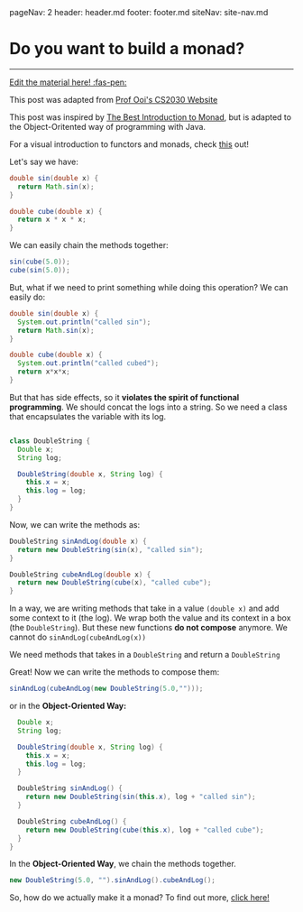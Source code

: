 <frontmatter>
  pageNav: 2
  header: header.md
  footer: footer.md
  siteNav: site-nav.md
</frontmatter>

<br> 

# Do you want to build a monad? 
<hr>

<!-- DO NOT DELETE THIS LINK AND PLEASE WRITE BELOW THIS LINK-->
[Edit the material here! :fas-pen:](https://github.com/nus-cs2030/1920-s2/edit/master/contents/textbook/lecture10/monadsIntro/extraMonads.md)
<!-- DO NOT DELETE THIS LINK AND PLEASE WRITE BELOW THIS LINK-->

This post was adapted from [Prof Ooi's CS2030 Website](https://nus-cs2030.github.io/1718-s2/monad/index.html) 

This post was inspired by [The Best Introduction to Monad](https://blog.jcoglan.com/2011/03/05/translation-from-haskell-to-javascript-of-selected-portions-of-the-best-introduction-to-monads-ive-ever-read/), but is adapted to the Object-Oritented way of programming with Java.

For a visual introduction to functors and monads, check [this](http://adit.io/posts/2013-04-17-functors,_applicatives,_and_monads_in_pictures.html) out!

Let's say we have:

```java
double sin(double x) {
  return Math.sin(x);
}

double cube(double x) {
  return x * x * x;
}
```

We can easily chain the methods together:
```java 
sin(cube(5.0));
cube(sin(5.0));
```

But, what if we need to print something while doing this operation? We can easily do: 
```java 
double sin(double x) {
  System.out.println("called sin");
  return Math.sin(x);
}

double cube(double x) {
  System.out.println("called cubed");
  return x*x*x;
}
```

But that has side effects, so it **violates the spirit of functional programming**. We should concat the logs into a string. 
So we need a class that encapsulates the variable with its log.

```java

class DoubleString {
  Double x;
  String log;

  DoubleString(double x, String log) {
    this.x = x;
    this.log = log;
  }
}
```

Now, we can write the methods as:

```java 
DoubleString sinAndLog(double x) {
  return new DoubleString(sin(x), "called sin");
}

DoubleString cubeAndLog(double x) {
  return new DoubleString(cube(x), "called cube");
}
```

In a way, we are writing methods that take in a value `(double x)` and add some context to it (the log). We wrap both the value and its context in a box (the `DoubleString`). But these new functions **do not compose** anymore. We cannot do `sinAndLog(cubeAndLog(x))`

We need methods that takes in a `DoubleString` and return a `DoubleString`

Great! Now we can write the methods to compose them:

```java
sinAndLog(cubeAndLog(new DoubleString(5.0,"")));
```

or in the **Object-Oriented Way:**

```java
  Double x;
  String log;

  DoubleString(double x, String log) {
    this.x = x;
    this.log = log;
  }

  DoubleString sinAndLog() {
    return new DoubleString(sin(this.x), log + "called sin");
  }

  DoubleString cubeAndLog() {
    return new DoubleString(cube(this.x), log + "called cube");
  }
}
```

In the **Object-Oriented Way**, we chain the methods together.

```java 
new DoubleString(5.0, "").sinAndLog().cubeAndLog();
```

So, how do we actually make it a monad? To find out more, [click here!](makingTheMonad.html)